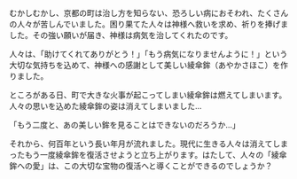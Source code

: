 むかしむかし、京都の町は治し方を知らない、恐ろしい病におそわれ、たくさんの人々が苦しんでいました。困り果てた人々は神様へ救いを求め、祈りを捧げました。その強い願いが届き、神様は病気を治してくれたのです。

人々は、「助けてくれてありがとう！」「もう病気になりませんように！」という大切な気持ちを込めて、神様への感謝として美しい綾傘鉾（あやかさほこ）を作りました。

ところがある日、町で大きな火事が起こってしまい綾傘鉾は燃えてしまいます。人々の思いを込めた綾傘鉾の姿は消えてしまいました…

「もう二度と、あの美しい鉾を見ることはできないのだろうか...」

それから、何百年という長い年月が流れました。現代に生きる人々は消えてしまったもう一度綾傘鉾を復活させようと立ち上がります。はたして、人々の「綾傘鉾への愛」は、この大切な宝物の復活へと導くことができるのでしょうか？
